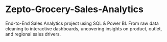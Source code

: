 # Zepto-Grocery-Sales-Analytics
End-to-End Sales Analytics project using SQL &amp; Power BI. From raw data cleaning to interactive dashboards, uncovering insights on product, outlet, and regional sales drivers.
